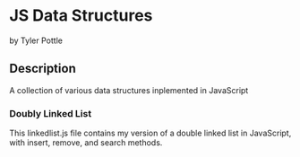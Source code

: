 # JS Data Structures

by Tyler Pottle

## Description

A collection of various data structures inplemented in JavaScript

### Doubly Linked List

This linkedlist.js file contains my version of a double linked
list in JavaScript, with insert, remove, and search methods.
